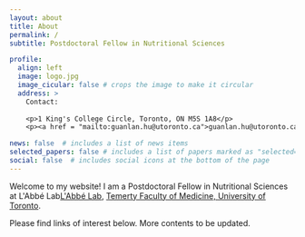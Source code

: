 ```yaml
---
layout: about
title: About
permalink: /
subtitle: Postdoctoral Fellow in Nutritional Sciences

profile:
  align: left
  image: logo.jpg
  image_cicular: false # crops the image to make it circular
  address: >
    Contact:
    
    <p>1 King's College Circle, Toronto, ON M5S 1A8</p>
    <p><a href = "mailto:guanlan.hu@utoronto.ca">guanlan.hu@utoronto.ca</a></p>

news: false  # includes a list of news items
selected_papers: false # includes a list of papers marked as "selected={true}"
social: false  # includes social icons at the bottom of the page
---
```

Welcome to my website! I am a Postdoctoral Fellow in Nutritional Sciences at L'Abbé Lab<a href='https://labbelab.utoronto.ca/'>L'Abbé Lab</a>, <a href='https://temertymedicine.utoronto.ca/'>Temerty Faculty of Medicine, University of Toronto</a>. 

Please find links of interest below. More contents to be updated.


